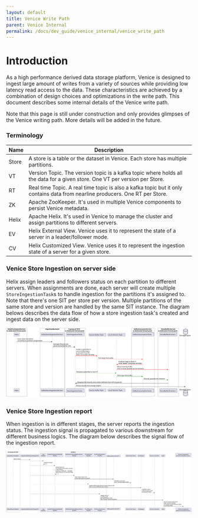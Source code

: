 ```yaml
---
layout: default
title: Venice Write Path
parent: Venice Internal
permalink: /docs/dev_guide/venice_internal/venice_write_path
---
```


# Introduction

As a high performance derived data storage platform, Venice is designed to ingest large amount of writes from a variety 
of sources while providing low latency read access to the data. These characteristics are achieved by a combination of
design choices and optimizations in the write path. This document describes some internal details of the Venice write path. 

Note that this page is still under construction and only provides glimpses of the Venice writing path. More details will 
be added in the future.

### Terminology

| Name  | Description                                                                                                                   |
|-------|-------------------------------------------------------------------------------------------------------------------------------|
| Store | A store is a table or the dataset in Venice. Each store has multiple partitions.                                              |
| VT    | Version Topic. The version topic is a kafka topic where holds all the data for a given store. One VT per version per Store.   |
| RT    | Real time Topic. A real time topic is also a kafka topic but it only contains data from nearline producers. One RT per Store. |
| ZK    | Apache ZooKeeper. It's used in multiple Venice components to persist Venice metadata.                                         |
| Helix | Apache Helix. It's used in Venice to manage the cluster and assign partitions to different servers.                           |
| EV    | Helix External View. Venice uses it to represent the state of a server in a leader/follower mode.                             |
| CV    | Helix Customized View. Venice uses it to represent the ingestion state of a server for a given store.                         |

### Venice Store Ingestion on server side

Helix assign leaders and followers status on each partition to different servers. When assignments are done, each server
will create multiple `StoreIngestionTask`s to handle ingestion for the partitions it's assigned to. Note that there's one SIT per store per
version. Multiple partitions of the same store and version are handled by the same SIT instance. The diagram belows 
describes the data flow of how a store ingestion task's created and ingest data on the server side.

![Server Ingestion Diagram](../../assets/images/server_ingestion.svg)

### Venice Store Ingestion report 

When ingestion is in different stages, the server reports the ingestion status. The ingestion signal is propagated to 
various downstream for different business logics. The diagram below describes the signal flow of the ingestion report.

![Server Ingestion Report Diagram](../../assets/images/server_ingestion_report.svg)
